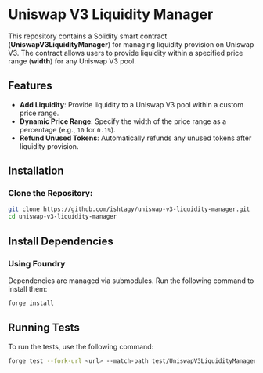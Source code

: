# Uniswap V3 Liquidity Manager

This repository contains a Solidity smart contract (**UniswapV3LiquidityManager**) for managing liquidity provision on Uniswap V3. The contract allows users to provide liquidity within a specified price range (**width**) for any Uniswap V3 pool.

## Features

- **Add Liquidity**: Provide liquidity to a Uniswap V3 pool within a custom price range.
- **Dynamic Price Range**: Specify the width of the price range as a percentage (e.g., `10` for `0.1%`).
- **Refund Unused Tokens**: Automatically refunds any unused tokens after liquidity provision.

## Installation

### Clone the Repository:

```bash
git clone https://github.com/ishtagy/uniswap-v3-liquidity-manager.git
cd uniswap-v3-liquidity-manager
```

## Install Dependencies

### Using Foundry

Dependencies are managed via submodules. Run the following command to install them:

```bash
forge install
```

## Running Tests

To run the tests, use the following command:

```bash
forge test --fork-url <url> --match-path test/UniswapV3LiquidityManager.test.sol -vvv
```
